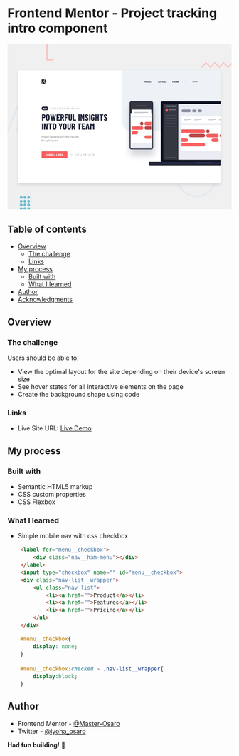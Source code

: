 # Frontend Mentor - Project tracking intro component

![Design preview for the Project tracking intro component coding challenge](./design/desktop-preview.jpg)

## Table of contents

- [Overview](#overview)
  - [The challenge](#the-challenge)
  - [Links](#links)
- [My process](#my-process)
  - [Built with](#built-with)
  - [What I learned](#what-i-learned)
- [Author](#author)
- [Acknowledgments](#acknowledgments)


## Overview

### The challenge

Users should be able to:

- View the optimal layout for the site depending on their device's screen size
- See hover states for all interactive elements on the page
- Create the background shape using code



### Links

- Live Site URL: [Live Demo](https://project-tracking-intro.netlify.app/)

## My process

### Built with

- Semantic HTML5 markup
- CSS custom properties
- CSS Flexbox

### What I learned

- Simple mobile nav with css checkbox

```html
    <label for="menu__checkbox">
        <div class="nav__ham-menu"></div>
    </label>
    <input type="checkbox" name="" id="menu__checkbox">
    <div class="nav-list__wrapper">
        <ul class="nav-list">
            <li><a href="">Product</a></li>
            <li><a href="">Features</a></li>
            <li><a href="">Pricing</a></li>
        </ul>
    </div>
```

```css
    #menu__checkbox{
        display: none;
    }

    #menu__checkbox:checked ~ .nav-list__wrapper{
        display:block;
    }

```





## Author
- Frontend Mentor - [@Master-Osaro](https://www.frontendmentor.io/profile/yourusername)
- Twitter - [@iyoha_osaro](https://www.twitter.com/yourusername)

**Had fun building!** 🚀
